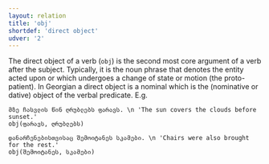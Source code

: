 ```yaml
---
layout: relation
title: 'obj'
shortdef: 'direct object'
udver: '2'
---
```


The direct object of a verb (`obj`) is the second most core argument of a verb after the subject. Typically, it is the noun phrase that denotes the entity acted upon or which undergoes a change of state or motion (the proto-patient). In Georgian a direct object is a nominal which is the (nominative or dative) object of the verbal predicate. E.g.

~~~ sdparse
მზე ჩასვლის წინ ღრუბლებს ფარავს. \n 'The sun covers the clouds before sunset.'
obj(ფარავს, ღრუბლებს)
~~~
~~~ sdparse
დანარჩენებისთვისაც შემოიტანეს სკამები. \n 'Chairs were also brought for the rest.'
obj(შემოიტანეს, სკამები)
~~~

